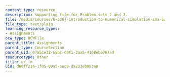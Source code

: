 ```yaml
---
content_type: resource
description: Supporting file for Problem sets 2 and 3.
file: /media/courses/6-336j-introduction-to-numerical-simulation-sma-5211-fall-2003/d60ff2161f0509a5aac8da233eb063a0_qr_.m
file_type: text/plain
learning_resource_types:
- Assignments
ocw_type: OCWFile
parent_title: Assignments
parent_type: CourseSection
parent_uid: 07a53e32-68bc-d0f1-3aa5-4168ebe767ad
resourcetype: Other
title: qr_.m
uid: d60ff216-1f05-09a5-aac8-da233eb063a0
---
```

